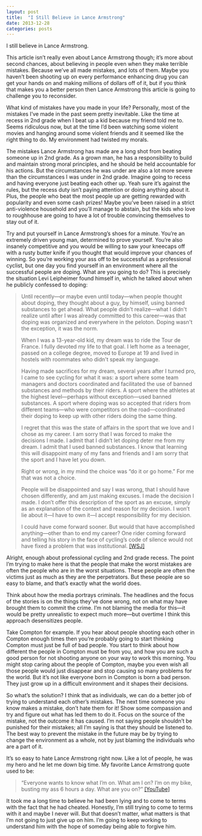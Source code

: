 ```yaml
---
layout: post
title:  "I Still Believe in Lance Armstrong"
date: 2013-12-28
categories: posts
---
```


I still believe in Lance Armstrong. 

This article isn’t really even about Lance Armstrong though; it’s more about
second chances, about believing in people even when they make terrible mistakes.
Because we’ve all made mistakes, and lots of them. Maybe you haven’t been
shooting up on every performance enhancing drug you can get your hands on and
making millions of dollars off of it, but if you think that makes you a better
person then Lance Armstrong this article is going to challenge you to
reconsider. 

What kind of mistakes have you made in your life? Personally, most of the
mistakes I’ve made in the past seem pretty inevitable. Like the time at recess
in 2nd grade when I beat up a kid because my friend told me to. Seems ridiculous
now, but at the time I’d been watching some violent movies and hanging around
some violent friends and it seemed like the right thing to do. My environment
had twisted my morals.  

The mistakes Lance Armstrong has made are a long shot from beating someone up in
2nd grade. As a grown man, he has a responsibility to build and maintain strong
moral principles, and he should be held accountable for his actions. But the
circumstances he was under are also a lot more severe than the circumstances I
was under in 2nd grade. Imagine going to recess and having everyone just beating
each other up. Yeah sure it’s against the rules, but the recess duty isn’t
paying attention or doing anything about it. Plus, the people who beat the most
people up are getting rewarded with popularity and even some cash prizes! Maybe
you’ve been raised in a strict anti-violence household and you’ll manage to
abstain, but the kids who love to roughhouse are going to have a lot of trouble
convincing themselves to stay out of it. 

Try and put yourself in Lance Armstrong’s shoes for a minute. You’re an
extremely driven young man, determined to prove yourself. You’re also insanely
competitive and you would be willing to saw your kneecaps off with a rusty
butter knife if you thought that would improve your chances of winning. So
you’re working your ass off to be successful as a professional cyclist, but one
day you find yourself in an environment where all the successful people are
doping. What are you going to do? This is precisely the situation Levi
Leipheimer found himself in, which he talked about when he publicly confessed to
doping:

<blockquote>
<p>
Until recently—or maybe even until today—when people thought about doping, they
thought about a guy, by himself, using banned substances to get ahead. What
people didn't realize—what I didn't realize until after I was already committed
to this career—was that doping was organized and everywhere in the peloton.
Doping wasn't the exception, it was the norm.
</p>
<p>
When I was a 13-year-old kid, my dream was to ride the Tour de France. I fully
devoted my life to that goal. I left home as a teenager, passed on a college
degree, moved to Europe at 19 and lived in hostels with roommates who didn't
speak my language. 
</p>
<p>
Having made sacrifices for my dream, several years after I turned pro, I came
to see cycling for what it was: a sport where some team managers and doctors
coordinated and facilitated the use of banned substances and methods by their
riders. A sport where the athletes at the highest level—perhaps without
exception—used banned substances. A sport where doping was so accepted that
riders from different teams—who were competitors on the road—coordinated their
doping to keep up with other riders doing the same thing.
</p>
<p>
I regret that this was the state of affairs in the sport that we love and I
chose as my career. I am sorry that I was forced to make the decisions I made. I
admit that I didn’t let doping deter me from my dream. I admit that I used
banned substances. I know that learning this will disappoint many of my fans
and friends and I am sorry that the sport and I have let you down.
</p>
<p>
Right or wrong, in my mind the choice was “do it or go home.” For me that was
not a choice.
</p>
<p>
People will be disappointed and say I was wrong, that I should have chosen
differently, and am just making excuses. I made the decision I made. I don’t
offer this description of the sport as an excuse, simply as an explanation of
the context and reason for my decision. I won’t lie about it—I have to own it—I
accept responsibility for my decision.
</p>
<p>
I could have come forward sooner. But would that have accomplished
anything—other than to end my career? One rider coming forward and telling his
story in the face of cycling’s code of silence would not have fixed a problem
that was institutional.
<a href="http://online.wsj.com/news/articles/SB10000872396390444799904578048672603746526">[WSJ]</a>
</p>
</blockquote>

Alright, enough about professional cycling and 2nd grade recess. The point I’m
trying to make here is that the people that make the worst mistakes are often
the people who are in the worst situations. These people are often the victims
just as much as they are the perpetrators. But these people are so easy to
blame, and that’s exactly what the world does.

Think about how the media portrays criminals. The headlines and the focus of the
stories is on the things they’ve done wrong, not on what may have brought them
to commit the crime. I’m not blaming the media for this—it would be pretty
unrealistic to expect much more—but overtime I think this approach desensitizes
people.

Take Compton for example. If you hear about people shooting each other in
Compton enough times then you’re probably going to start thinking Compton must
just be full of bad people.  You start to think about how different the people
in Compton must be from you, and how you are such a good person for not shooting
anyone on your way to work this morning. You might stop caring about the people
of Compton, maybe you even wish all those people would just disappear and stop
causing so many problems for the world. But it’s not like everyone born in
Compton is born a bad person. They just grow up in a difficult environment and
it shapes their decisions.

So what’s the solution? I think that as individuals, we can do a better job of
trying to understand each other’s mistakes. The next time someone you know makes
a mistake, don’t hate them for it! Show some compassion and try and figure out
what has led them to do it. Focus on the source of the mistake, not the outcome
it has caused. I’m not saying people shouldn’t be punished for their mistakes;
all I’m saying is that they should be listened to. The best way to prevent
the mistake in the future may be by trying to change the environment as a whole,
not by just blaming the individuals who are a part of it.

It’s so easy to hate Lance Armstrong right now. Like a lot of people, he was my
hero and he let me down big time. My favorite Lance Armstrong quote used to be: 

<blockquote>
<p>
“Everyone wants to know what I’m on. What am I on? I’m on my bike, busting my
ass 6 hours a day. What are you on?”
<a href="http://youtu.be/MIl5RxhLZ5U">[YouTube]</a>
</p>
</blockquote>

It took me a long time to believe he had been lying and to come to terms with
the fact that he had cheated. Honestly, I’m still trying to come to terms with
it and maybe I never will. But that doesn’t matter, what matters is that I’m not
going to just give up on him. I’m going to keep working to understand him with
the hope of someday being able to forgive him.
